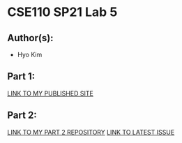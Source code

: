 # CSE110 SP21 Lab 5

## Author(s):
- Hyo Kim

## Part 1:

[LINK TO MY PUBLISHED SITE](https://hik010.github.io/Lab5/)

## Part 2:

[LINK TO MY PART 2 REPOSITORY](https://github.com/hik010/github-actions-for-ci.git)
[LINK TO LATEST ISSUE](https://github.com/hik010/github-actions-for-ci/issues/7)